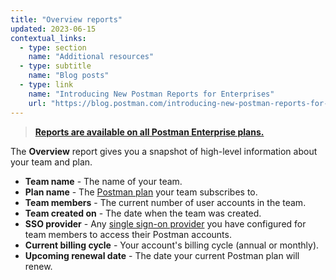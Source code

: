 ```yaml
---
title: "Overview reports"
updated: 2023-06-15
contextual_links:
  - type: section
    name: "Additional resources"
  - type: subtitle
    name: "Blog posts"
  - type: link
    name: "Introducing New Postman Reports for Enterprises"
    url: "https://blog.postman.com/introducing-new-postman-reports-for-enterprises/"
---
```


> [**Reports are available on all Postman Enterprise plans.**](https://www.postman.com/pricing)

The **Overview** report gives you a snapshot of high-level information about your team and plan.

* **Team name** - The name of your team.
* **Plan name** - The [Postman plan](https://www.postman.com/pricing/) your team subscribes to.
* **Team members** - The current number of user accounts in the team.
* **Team created on** - The date when the team was created.
* **SSO provider** - Any [single sign-on provider](/docs/administration/sso/intro-sso/) you have configured for team members to access their Postman accounts.
* **Current billing cycle** - Your account's billing cycle (annual or monthly).
* **Upcoming renewal date** - The date your current Postman plan will renew.
